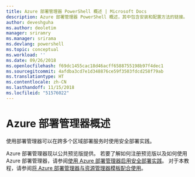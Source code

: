 ```yaml
---
title: Azure 部署管理器 PowerShell 概述 | Microsoft Docs
description: Azure 部署管理器 PowerShell 概述，其中包含安装和配置方法的链接。
author: deveshguha
ms.author: deoletim
manager: sriramry
ms.manager: srirama
ms.devlang: powershell
ms.topic: conceptual
ms.workload: ''
ms.date: 09/26/2018
ms.openlocfilehash: f69dc1455cac18d46acff6588755198b97f4dec1
ms.sourcegitcommit: 4afdba3cd7e1d348876ce59f3503fdcd258f79ab
ms.translationtype: HT
ms.contentlocale: zh-CN
ms.lasthandoff: 11/15/2018
ms.locfileid: "51576022"
---
```

# <a name="overview-of-azure-deployment-manager"></a>Azure 部署管理器概述

使用部署管理器可以在跨多个区域部署服务时使用安全部署实践。

Azure 部署管理器现以公共预览版提供。 若要了解如何注册预览版以及如何使用 Azure 部署管理器，请参阅[使用 Azure 部署管理器启用安全部署实践](https://docs.microsoft.com/en-us/azure/azure-resource-manager/deployment-manager-overview)。 对于本教程，请参阅[将 Azure 部署管理器与资源管理器模板配合使用](https://docs.microsoft.com/en-us/azure/azure-resource-manager/deployment-manager-tutorial)。